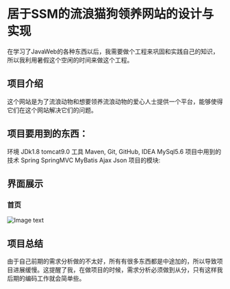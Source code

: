 # 居于SSM的流浪猫狗领养网站的设计与实现 
在学习了JavaWeb的各种东西以后，我需要做个工程来巩固和实践自己的知识，所以我利用暑假这个空闲的时间来做这个工程。
   ## 项目介绍
这个网站是为了流浪动物和想要领养流浪动物的爱心人士提供一个平台，能够使得它们在这个网站解决它们的问题。
## 项目要用到的东西：
环境 JDk1.8 tomcat9.0
工具 Maven, Git, GitHub, IDEA MySql5.6
项目中用到的技术 Spring SpringMVC MyBatis Ajax Json
项目的模块:
        
## 界面展示
 ### 首页
 ![Image text](https://github.com/ECJTUWuXin/adopt/blob/master/picture/%E9%A6%96%E9%A1%B5.png)
   
## 项目总结
由于自己前期的需求分析做的不太好，所有有很多东西都是中途加的，所以导致项目进展缓慢。这提醒了我，在做项目的时候，需求分析必须做到从分，只有这样我后期的编码工作就会简单些。
